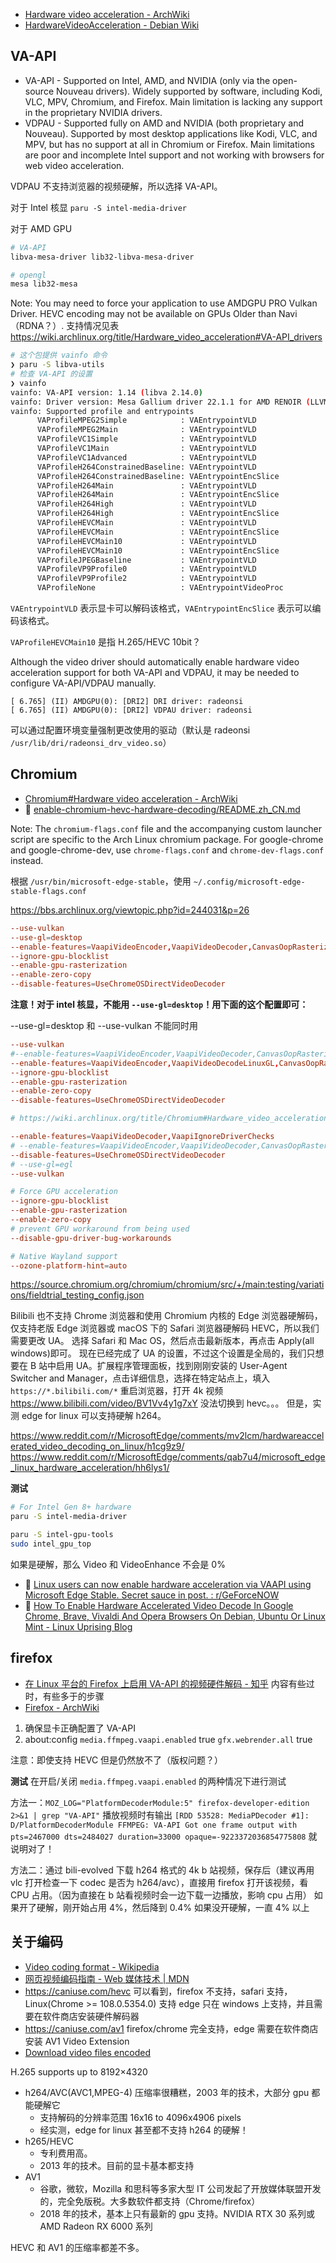 - [Hardware video acceleration - ArchWiki](https://wiki.archlinux.org/title/Hardware_video_acceleration)
- [HardwareVideoAcceleration - Debian Wiki](https://wiki.debian.org/HardwareVideoAcceleration)

## VA-API

- VA-API - Supported on Intel, AMD, and NVIDIA (only via the open-source Nouveau drivers). Widely supported by software, including Kodi, VLC, MPV, Chromium, and Firefox. Main limitation is lacking any support in the proprietary NVIDIA drivers.
- VDPAU - Supported fully on AMD and NVIDIA (both proprietary and Nouveau). Supported by most desktop applications like Kodi, VLC, and MPV, but has no support at all in Chromium or Firefox. Main limitations are poor and incomplete Intel support and not working with browsers for web video acceleration.

VDPAU 不支持浏览器的视频硬解，所以选择 VA-API。

对于 Intel 核显 `paru -S intel-media-driver`

对于 AMD GPU

```bash
# VA-API
libva-mesa-driver lib32-libva-mesa-driver

# opengl
mesa lib32-mesa
```

Note:
You may need to force your application to use AMDGPU PRO Vulkan Driver.
HEVC encoding may not be available on GPUs Older than Navi（RDNA？）.
支持情况见表 https://wiki.archlinux.org/title/Hardware_video_acceleration#VA-API_drivers

```bash
# 这个包提供 vainfo 命令
❯ paru -S libva-utils
# 检查 VA-API 的设置
❯ vainfo
vainfo: VA-API version: 1.14 (libva 2.14.0)
vainfo: Driver version: Mesa Gallium driver 22.1.1 for AMD RENOIR (LLVM 13.0.1, DRM 3.46, 5.18.5-arch1-1)
vainfo: Supported profile and entrypoints
      VAProfileMPEG2Simple            : VAEntrypointVLD
      VAProfileMPEG2Main              : VAEntrypointVLD
      VAProfileVC1Simple              : VAEntrypointVLD
      VAProfileVC1Main                : VAEntrypointVLD
      VAProfileVC1Advanced            : VAEntrypointVLD
      VAProfileH264ConstrainedBaseline: VAEntrypointVLD
      VAProfileH264ConstrainedBaseline: VAEntrypointEncSlice
      VAProfileH264Main               : VAEntrypointVLD
      VAProfileH264Main               : VAEntrypointEncSlice
      VAProfileH264High               : VAEntrypointVLD
      VAProfileH264High               : VAEntrypointEncSlice
      VAProfileHEVCMain               : VAEntrypointVLD
      VAProfileHEVCMain               : VAEntrypointEncSlice
      VAProfileHEVCMain10             : VAEntrypointVLD
      VAProfileHEVCMain10             : VAEntrypointEncSlice
      VAProfileJPEGBaseline           : VAEntrypointVLD
      VAProfileVP9Profile0            : VAEntrypointVLD
      VAProfileVP9Profile2            : VAEntrypointVLD
      VAProfileNone                   : VAEntrypointVideoProc
```

`VAEntrypointVLD` 表示显卡可以解码该格式，`VAEntrypointEncSlice` 表示可以编码该格式。

`VAProfileHEVCMain10` 是指 H.265/HEVC 10bit？

Although the video driver should automatically enable hardware video acceleration support for both VA-API and VDPAU, it may be needed to configure VA-API/VDPAU manually.

```
[ 6.765] (II) AMDGPU(0): [DRI2] DRI driver: radeonsi
[ 6.765] (II) AMDGPU(0): [DRI2] VDPAU driver: radeonsi
```

可以通过配置环境变量强制更改使用的驱动（默认是 radeonsi `/usr/lib/dri/radeonsi_drv_video.so`）

## Chromium

- [Chromium#Hardware video acceleration - ArchWiki](https://wiki.archlinux.org/title/Chromium#Hardware_video_acceleration)
- 🌟 [enable-chromium-hevc-hardware-decoding/README.zh_CN.md](https://github.com/StaZhu/enable-chromium-hevc-hardware-decoding/blob/main/README.zh_CN.md)

Note: The `chromium-flags.conf` file and the accompanying custom launcher script are specific to the Arch Linux chromium package. For google-chrome and google-chrome-dev, use `chrome-flags.conf` and `chrome-dev-flags.conf` instead.

根据 `/usr/bin/microsoft-edge-stable`，使用 `~/.config/microsoft-edge-stable-flags.conf`

https://bbs.archlinux.org/viewtopic.php?id=244031&p=26

```conf
--use-vulkan
--use-gl=desktop
--enable-features=VaapiVideoEncoder,VaapiVideoDecoder,CanvasOopRasterization
--ignore-gpu-blocklist
--enable-gpu-rasterization
--enable-zero-copy
--disable-features=UseChromeOSDirectVideoDecoder
```

**注意！对于 intel 核显，不能用 `--use-gl=desktop`！用下面的这个配置即可：**

--use-gl=desktop 和 --use-vulkan 不能同时用

```conf
--use-vulkan
#--enable-features=VaapiVideoEncoder,VaapiVideoDecoder,CanvasOopRasterization
--enable-features=VaapiVideoEncoder,VaapiVideoDecodeLinuxGL,CanvasOopRasterization
--ignore-gpu-blocklist
--enable-gpu-rasterization
--enable-zero-copy
--disable-features=UseChromeOSDirectVideoDecoder
```

```conf
# https://wiki.archlinux.org/title/Chromium#Hardware_video_acceleration

--enable-features=VaapiVideoDecoder,VaapiIgnoreDriverChecks
# --enable-features=VaapiVideoEncoder,VaapiVideoDecoder,CanvasOopRasterization
--disable-features=UseChromeOSDirectVideoDecoder
# --use-gl=egl
--use-vulkan

# Force GPU acceleration
--ignore-gpu-blocklist
--enable-gpu-rasterization
--enable-zero-copy
# prevent GPU workaround from being used
--disable-gpu-driver-bug-workarounds

# Native Wayland support
--ozone-platform-hint=auto
```

https://source.chromium.org/chromium/chromium/src/+/main:testing/variations/fieldtrial_testing_config.json

Bilibili 也不支持 Chrome 浏览器和使用 Chromium 内核的 Edge 浏览器硬解码，仅支持老版 Edge 浏览器或 macOS 下的 Safari 浏览器硬解码 HEVC，所以我们需要更改 UA。
选择 Safari 和 Mac OS，然后点击最新版本，再点击 Apply(all windows)即可。
现在已经完成了 UA 的设置，不过这个设置是全局的，我们只想要在 B 站中启用 UA。扩展程序管理面板，找到刚刚安装的 User-Agent Switcher and Manager，点击详细信息，选择在特定站点上，填入 `https://*.bilibili.com/*`
重启浏览器，打开 4k 视频 https://www.bilibili.com/video/BV1Vv4y1g7xY 没法切换到 hevc。。。
但是，实测 edge for linux 可以支持硬解 h264。

https://www.reddit.com/r/MicrosoftEdge/comments/mv2lcm/hardwareaccelerated_video_decoding_on_linux/h1cg9z9/
https://www.reddit.com/r/MicrosoftEdge/comments/qab7u4/microsoft_edge_linux_hardware_acceleration/hh6lys1/

**测试**

```bash
# For Intel Gen 8+ hardware
paru -S intel-media-driver

paru -S intel-gpu-tools
sudo intel_gpu_top
```

如果是硬解，那么 Video 和 VideoEnhance 不会是 0%

- 🌟 [Linux users can now enable hardware acceleration via VAAPI using Microsoft Edge Stable. Secret sauce in post. : r/GeForceNOW](https://www.reddit.com/r/GeForceNOW/comments/ynznkj/linux_users_can_now_enable_hardware_acceleration/)
- 🌟 [How To Enable Hardware Accelerated Video Decode In Google Chrome, Brave, Vivaldi And Opera Browsers On Debian, Ubuntu Or Linux Mint - Linux Uprising Blog](https://www.linuxuprising.com/2021/01/how-to-enable-hardware-accelerated.html)

## firefox

- [在 Linux 平台的 Firefox 上启用 VA-API 的视频硬件解码 - 知乎](https://zhuanlan.zhihu.com/p/268401890)
  内容有些过时，有些多于的步骤
- [Firefox - ArchWiki](https://wiki.archlinux.org/title/Firefox#Hardware_video_acceleration)

1. 确保显卡正确配置了 VA-API
2. about:config
   `media.ffmpeg.vaapi.enabled` true
   `gfx.webrender.all` true

注意：即使支持 HEVC 但是仍然放不了（版权问题？）

**测试**
在开启/关闭 `media.ffmpeg.vaapi.enabled` 的两种情况下进行测试

方法一：`MOZ_LOG="PlatformDecoderModule:5" firefox-developer-edition 2>&1 | grep "VA-API"` 播放视频时有输出 `[RDD 53528: MediaPDecoder #1]: D/PlatformDecoderModule FFMPEG: VA-API Got one frame output with pts=2467000 dts=2484027 duration=33000 opaque=-9223372036854775808` 就说明对了！

方法二：通过 bili-evolved 下载 h264 格式的 4k b 站视频，保存后（建议再用 vlc 打开检查一下 codec 是否为 h264/avc），直接用 firefox 打开该视频，看 CPU 占用。（因为直接在 b 站看视频时会一边下载一边播放，影响 cpu 占用）
如果开了硬解，刚开始占用 4%，然后降到 0.4%
如果没开硬解，一直 4% 以上

## 关于编码

- [Video coding format - Wikipedia](https://en.wikipedia.org/wiki/Video_coding_format#List_of_video_coding_standards)
- [网页视频编码指南 - Web 媒体技术 | MDN](https://developer.mozilla.org/zh-CN/docs/Web/Media/Formats/Video_codecs)
- <https://caniuse.com/hevc>
  可以看到，firefox 不支持，safari 支持，
  Linux(Chrome >= 108.0.5354.0) 支持
  edge 只在 windows 上支持，并且需要在软件商店安装硬件解码器
- <https://caniuse.com/av1>
  firefox/chrome 完全支持，edge 需要在软件商店安装 AV1 Video Extension
- [Download video files encoded](https://www.elecard.com/videos)

H.265 supports up to 8192×4320

- h264/AVC(AVC1,MPEG-4) 压缩率很糟糕，2003 年的技术，大部分 gpu 都能硬解它
  - 支持解码的分辨率范围 16x16 to 4096x4906 pixels
  - 经实测，edge for linux 甚至都不支持 h264 的硬解！
- h265/HEVC
  - 专利费用高。
  - 2013 年的技术。目前的显卡基本都支持
- AV1
  - 谷歌，微软，Mozilla 和思科等多家大型 IT 公司发起了开放媒体联盟开发的，完全免版税。大多数软件都支持（Chrome/firefox）
  - 2018 年的技术，基本上只有最新的 gpu 支持。NVIDIA RTX 30 系列或 AMD Radeon RX 6000 系列

HEVC 和 AV1 的压缩率都差不多。
